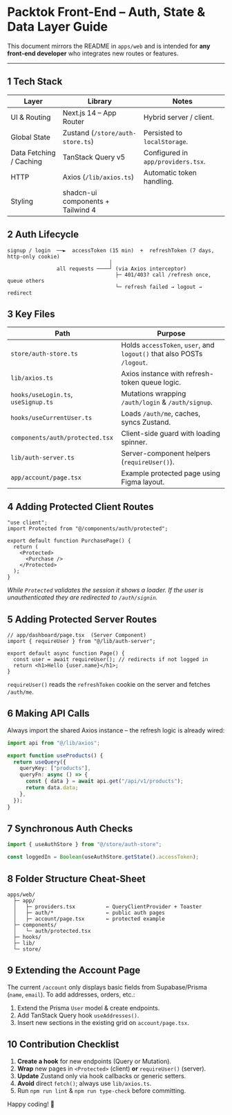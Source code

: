 # Packtok Front-End – Auth, State & Data Layer Guide

This document mirrors the README in `apps/web` and is intended for **any front-end developer** who integrates new routes or features.

---

## 1  Tech Stack

| Layer | Library | Notes |
|-------|---------|-------|
| UI & Routing | Next.js 14 – App Router | Hybrid server / client. |
| Global State | Zustand (`/store/auth-store.ts`) | Persisted to `localStorage`. |
| Data Fetching / Caching | TanStack Query v5 | Configured in `app/providers.tsx`. |
| HTTP | Axios (`/lib/axios.ts`) | Automatic token handling. |
| Styling | shadcn-ui components + Tailwind 4 |

## 2  Auth Lifecycle

```
signup / login  ──►  accessToken (15 min)  +  refreshToken (7 days, http-only cookie)
                                 │
                all requests ────┘ (via Axios interceptor)
                                   ├─ 401/403? call /refresh once, queue others
                                   └─ refresh failed → logout → redirect
```

## 3  Key Files

| Path | Purpose |
|------|---------|
| `store/auth-store.ts` | Holds `accessToken`, `user`, and `logout()` that also POSTs `/logout`. |
| `lib/axios.ts` | Axios instance with refresh-token queue logic. |
| `hooks/useLogin.ts`, `useSignup.ts` | Mutations wrapping `/auth/login` & `/auth/signup`. |
| `hooks/useCurrentUser.ts` | Loads `/auth/me`, caches, syncs Zustand. |
| `components/auth/protected.tsx` | Client-side guard with loading spinner. |
| `lib/auth-server.ts` | Server-component helpers (`requireUser()`). |
| `app/account/page.tsx` | Example protected page using Figma layout. |

## 4  Adding Protected **Client** Routes

```tsx
"use client";
import Protected from "@/components/auth/protected";

export default function PurchasePage() {
  return (
    <Protected>
      <Purchase />
    </Protected>
  );
}
```

*While `Protected` validates the session it shows a loader. If the user is unauthenticated they are redirected to `/auth/signin`.*

## 5  Adding Protected **Server** Routes

```tsx
// app/dashboard/page.tsx  (Server Component)
import { requireUser } from "@/lib/auth-server";

export default async function Page() {
  const user = await requireUser(); // redirects if not logged in
  return <h1>Hello {user.name}</h1>;
}
```

`requireUser()` reads the `refreshToken` cookie on the server and fetches `/auth/me`.

## 6  Making API Calls

Always import the shared Axios instance – the refresh logic is already wired:

```ts
import api from "@/lib/axios";

export function useProducts() {
  return useQuery({
    queryKey: ["products"],
    queryFn: async () => {
      const { data } = await api.get("/api/v1/products");
      return data.data;
    },
  });
}
```

## 7  Synchronous Auth Checks

```ts
import { useAuthStore } from "@/store/auth-store";

const loggedIn = Boolean(useAuthStore.getState().accessToken);
```

## 8  Folder Structure Cheat-Sheet

```
apps/web/
  ├─ app/
  │   ├─ providers.tsx          ← QueryClientProvider + Toaster
  │   ├─ auth/*                 ← public auth pages
  │   ├─ account/page.tsx       ← protected example
  ├─ components/
  │   └─ auth/protected.tsx
  ├─ hooks/
  ├─ lib/
  └─ store/
```

## 9  Extending the Account Page

The current `/account` only displays basic fields from Supabase/Prisma (`name`, `email`). To add addresses, orders, etc.:

1. Extend the Prisma `User` model & create endpoints.
2. Add TanStack Query hook `useAddresses()`.
3. Insert new sections in the existing grid on `account/page.tsx`.

## 10  Contribution Checklist

1. **Create a hook** for new endpoints (Query or Mutation).
2. **Wrap** new pages in `<Protected>` (client) **or** `requireUser()` (server).
3. **Update** Zustand only via hook callbacks or generic setters.
4. **Avoid** direct `fetch()`; always use `lib/axios.ts`.
5. Run `npm run lint` & `npm run type-check` before committing.

Happy coding! 🚀
